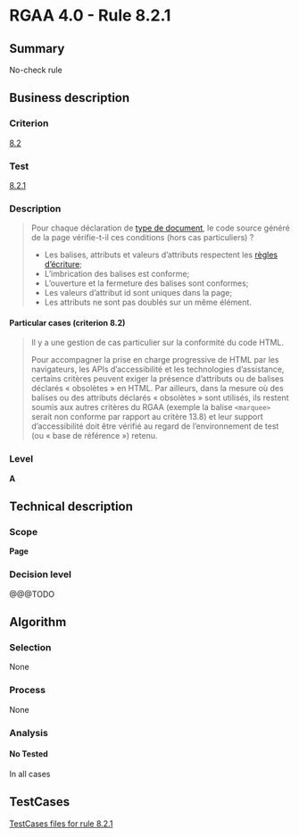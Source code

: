 # RGAA 4.0 - Rule 8.2.1

## Summary
No-check rule


## Business description

### Criterion
[8.2](https://www.numerique.gouv.fr/publications/rgaa-accessibilite/methode/criteres/#crit-8-2)

### Test
[8.2.1](https://www.numerique.gouv.fr/publications/rgaa-accessibilite/methode/criteres/#test-8-2-1)

### Description
> Pour chaque déclaration de [type de document](https://www.numerique.gouv.fr/publications/rgaa-accessibilite/methode/glossaire/#type-de-document), le code source généré de la page vérifie-t-il ces conditions (hors cas particuliers) ?
> 
> * Les balises, attributs et valeurs d’attributs respectent les [règles d’écriture](https://www.numerique.gouv.fr/publications/rgaa-accessibilite/methode/glossaire/#regles-d-ecriture);
> * L’imbrication des balises est conforme;
> * L’ouverture et la fermeture des balises sont conformes;
> * Les valeurs d’attribut id sont uniques dans la page;
> * Les attributs ne sont pas doublés sur un même élément.

#### Particular cases (criterion 8.2)
> Il y a une gestion de cas particulier sur la conformité du code HTML.
> 
> Pour accompagner la prise en charge progressive de HTML par les navigateurs, les APIs d’accessibilité et les technologies d’assistance, certains critères peuvent exiger la présence d’attributs ou de balises déclarés « obsolètes » en HTML. Par ailleurs, dans la mesure où des balises ou des attributs déclarés « obsolètes » sont utilisés, ils restent soumis aux autres critères du RGAA (exemple la balise `<marquee>` serait non conforme par rapport au critère 13.8) et leur support d’accessibilité doit être vérifié au regard de l’environnement de test (ou « base de référence ») retenu.

### Level
**A**


## Technical description

### Scope
**Page**

### Decision level
@@@TODO


## Algorithm

### Selection
None

### Process
None

### Analysis

#### No Tested
In all cases


##  TestCases

[TestCases files for rule 8.2.1](https://gitlab.com/asqatasun/Asqatasun/-/tree/v5/rules/rules-rgaa4.0/src/test/resources/testcases/rgaa40//Rgaa40Rule080201/)


